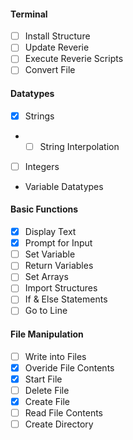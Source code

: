 #### Terminal
- [ ] Install Structure
- [ ] Update Reverie
- [ ] Execute Reverie Scripts
- [ ] Convert File
#### Datatypes
- [X] Strings
- - [ ] String Interpolation
- [ ] Integers
- Variable Datatypes
#### Basic Functions
- [X] Display Text
- [X] Prompt for Input
- [ ] Set Variable
- [ ] Return Variables
- [ ] Set Arrays
- [ ] Import Structures
- [ ] If & Else Statements
- [ ] Go to Line
#### File Manipulation
- [ ] Write into Files
- [X] Overide File Contents
- [X] Start File
- [ ] Delete File
- [X] Create File
- [ ] Read File Contents
- [ ] Create Directory
